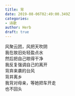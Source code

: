 ```yaml
---  
title: 背  
date: 2019-08-06T02:49:00.349Z  
categories:  
- 诗歌  
author: Herb   
draft: true
---  
```

风聚云团，风把天吹阴  
我在故旧处轻盈点水  
然后把自己晾得干净  
我反复强调自己的离开    
背弃来袭的台风  
背井离乡  
我背对母亲，等她把车开走  
也不回头  
